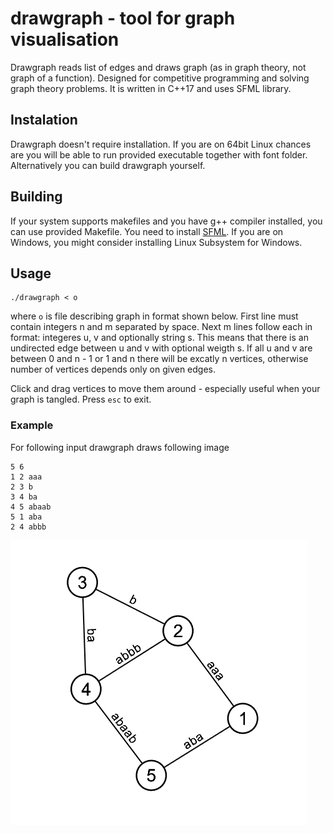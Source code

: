 # drawgraph - tool for graph visualisation

Drawgraph reads list of edges and draws graph (as in graph theory, not graph of a function). Designed for competitive programming and solving graph theory problems.
It is written in C++17 and uses SFML library.

## Instalation

Drawgraph doesn't require installation. If you are on 64bit Linux chances are you will be able to run provided executable together with font folder.
Alternatively you can build drawgraph yourself.

## Building

If your system supports makefiles and you have g++ compiler installed, you can use provided Makefile. You need to install [SFML](https://github.com/SFML/SFML).
If you are on Windows, you might consider installing Linux Subsystem for Windows.

## Usage

```
./drawgraph < o
```
where ``` o ``` is file describing graph in format shown below.
First line must contain integers  n  and m separated by space. Next m lines follow each in format: integeres u, v and optionally string s.
This means that there is an undirected edge between u and v with optional weigth s. If all u and v are between 0 and n - 1 or 1 and n there will be excatly n vertices,
otherwise number of vertices depends only on given edges.

Click and drag vertices to move them around - especially useful when your graph is tangled. Press ``` esc ``` to exit.

### Example

For following input drawgraph draws following image
```
5 6
1 2 aaa
2 3 b
3 4 ba
4 5 abaab
5 1 aba
2 4 abbb
```

![Example image](examples/example.png)
